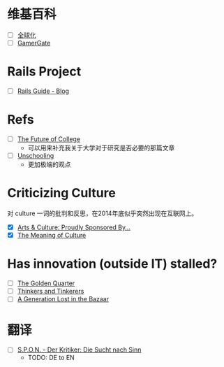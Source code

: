 # 维基百科

- [ ] [全球化](http://zh.wikipedia.org/wiki/%E5%85%A8%E7%90%83%E5%8C%96)
- [ ] [GamerGate](http://zh.wikipedia.org/wiki/GamerGate)

# Rails Project

- [ ] [Rails Guide - Blog](http://107.182.177.92:3000/)

# Refs

- [ ] [The Future of College](http://www.theatlantic.com/features/archive/2014/08/the-future-of-college/375071/)
  * 可以用来补充我关于大学对于研究是否必要的那篇文章
- [ ] [Unschooling](http://www.outsideonline.com/outdoor-adventure/nature/Unschooling-The-Case-for-Setting-Your-Kids-Into-the-Wild.html)
  * 更加极端的观点

# Criticizing Culture

对 culture 一词的批判和反思，在2014年底似乎突然出现在互联网上。

- [X] [Arts & Culture: Proudly Sponsored By…](https://medium.com/human-parts/arts-culture-proudly-sponsored-by-7951c2f71fdd)
- [X] [The Meaning of Culture](http://www.newyorker.com/culture/cultural-comment/meaning-culture)

# Has innovation (outside IT) stalled?
- [ ] [The Golden Quarter](http://aeon.co/magazine/science/why-has-human-progress-ground-to-a-halt/)
- [ ] [Thinkers and Tinkerers](http://www.foreignaffairs.com/articles/142590/james-surowiecki/thinkers-and-tinkerers)
- [ ] [A Generation Lost in the Bazaar](https://queue.acm.org/detail.cfm?id=2349257&ref=fullrss)

# 翻译
- [ ] [S.P.O.N. - Der Kritiker: Die Sucht nach Sinn](http://www.spiegel.de/kultur/gesellschaft/georg-diez-kolumne-jahresrueckblick-2014-in-buechern-a-1010365.html)
  - TODO: DE to EN
